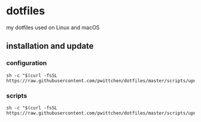 dotfiles
========
my dotfiles used on Linux and macOS

installation and update
-----------------------

### configuration

```
sh -c "$(curl -fsSL https://raw.githubusercontent.com/pwittchen/dotfiles/master/scripts/updateDotfiles)"
```

### scripts

```
sh -c "$(curl -fsSL https://raw.githubusercontent.com/pwittchen/dotfiles/master/scripts/updateScripts)"
```
